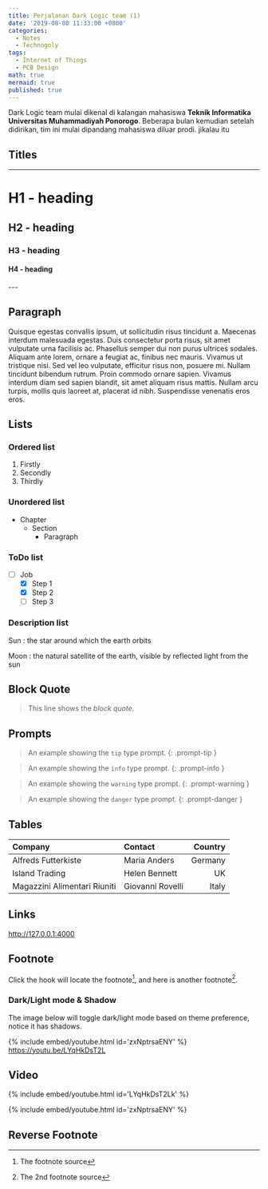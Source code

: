 ```yaml
---
title: Perjalanan Dark Logic team (1)
date: '2019-08-08 11:33:00 +0800'
categories:
  - Notes
  - Technogoly
tags:
  - Internet of Things
  - PCB Design
math: true
mermaid: true
published: true
---
```


Dark Logic team mulai dikenal di kalangan mahasiswa **Teknik Informatika Universitas Muhammadiyah Ponorogo**. Beberapa bulan kemudian setelah didirikan, tim ini mulai dipandang mahasiswa diluar prodi. jikalau itu



## Titles
---
# H1 - heading

<h2 data-toc-skip>H2 - heading</h2>

<h3 data-toc-skip>H3 - heading</h3>

<h4>H4 - heading</h4>
---

## Paragraph

Quisque egestas convallis ipsum, ut sollicitudin risus tincidunt a. Maecenas interdum malesuada egestas. Duis consectetur porta risus, sit amet vulputate urna facilisis ac. Phasellus semper dui non purus ultrices sodales. Aliquam ante lorem, ornare a feugiat ac, finibus nec mauris. Vivamus ut tristique nisi. Sed vel leo vulputate, efficitur risus non, posuere mi. Nullam tincidunt bibendum rutrum. Proin commodo ornare sapien. Vivamus interdum diam sed sapien blandit, sit amet aliquam risus mattis. Nullam arcu turpis, mollis quis laoreet at, placerat id nibh. Suspendisse venenatis eros eros.

## Lists

### Ordered list

1. Firstly
2. Secondly
3. Thirdly

### Unordered list

- Chapter
  + Section
    * Paragraph

### ToDo list

- [ ] Job
  + [x] Step 1
  + [x] Step 2
  + [ ] Step 3

### Description list

Sun
: the star around which the earth orbits

Moon
: the natural satellite of the earth, visible by reflected light from the sun

## Block Quote

> This line shows the _block quote_.

## Prompts

> An example showing the `tip` type prompt.
{: .prompt-tip }

> An example showing the `info` type prompt.
{: .prompt-info }

> An example showing the `warning` type prompt.
{: .prompt-warning }

> An example showing the `danger` type prompt.
{: .prompt-danger }

## Tables

| Company                      | Contact          | Country |
|:-----------------------------|:-----------------|--------:|
| Alfreds Futterkiste          | Maria Anders     | Germany |
| Island Trading               | Helen Bennett    | UK      |
| Magazzini Alimentari Riuniti | Giovanni Rovelli | Italy   |

## Links

<http://127.0.0.1:4000>

## Footnote

Click the hook will locate the footnote[^footnote], and here is another footnote[^fn-nth-2].



### Dark/Light mode & Shadow

The image below will toggle dark/light mode based on theme preference, notice it has shadows.

{% include embed/youtube.html id='zxNptrsaENY' %}
https://youtu.be/LYqHkDsT2L

## Video
{% include embed/youtube.html id='LYqHkDsT2Lk' %}

{% include embed/youtube.html id='zxNptrsaENY' %}

## Reverse Footnote

[^footnote]: The footnote source
[^fn-nth-2]: The 2nd footnote source
